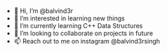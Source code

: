 - 👋 Hi, I’m @balvind3r
- 👀 I’m interested in learning new things
- 🌱 I’m currently learning C++ Data Structures
- 💞️ I’m looking to collaborate on projects in future
- 📫 Reach out to me on instagram @balvind3rsingh

<!---
balvind3r/balvind3r is a ✨ special ✨ repository because its `README.md` (this file) appears on your GitHub profile.
You can click the Preview link to take a look at your changes.
--->
